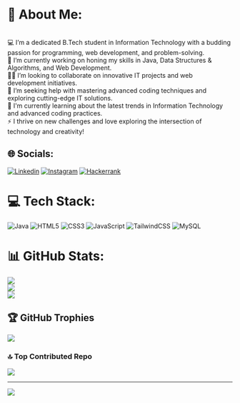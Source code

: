 # 💫 About Me:
<br>
💻 I’m a dedicated B.Tech student in Information Technology with a budding passion for programming, web development, and problem-solving.
<br>
🔭 I’m currently working on honing my skills in Java, Data Structures & Algorithms, and Web Development.
<br>
👯‍♀️ I’m looking to collaborate on innovative IT projects and web development initiatives. 
<br>
🤝 I’m seeking help with mastering advanced coding techniques and exploring cutting-edge IT solutions.
<br>
🌱 I'm currently learning about the latest trends in Information Technology and advanced coding practices. 
<br>
⚡ I thrive on new challenges and love exploring the intersection of technology and creativity!

## 🌐 Socials:
[![Linkedin](https://img.shields.io/badge/LinkedIn-%230077B5.svg?logo=linkedin&logoColor=white)](https://linkedin.com/in/khushi-rajawat-34309a211) [![Instagram](https://img.shields.io/badge/Instagram-%23E4405F.svg?logo=Instagram&logoColor=white)](https://instagram.com/khushirajawat___) 
[![Hackerrank](https://img.shields.io/badge/Hackerrank-%231BA94C.svg?logo=Hackerrank&logoColor=white)](https://hackerrank.com/khushirajawat755)

# 💻 Tech Stack:
![Java](https://img.shields.io/badge/java-%23ED8B00.svg?style=for-the-badge&logo=openjdk&logoColor=white) ![HTML5](https://img.shields.io/badge/html5-%23E34F26.svg?style=for-the-badge&logo=html5&logoColor=white) ![CSS3](https://img.shields.io/badge/css3-%231572B6.svg?style=for-the-badge&logo=css3&logoColor=white) ![JavaScript](https://img.shields.io/badge/javascript-%23323330.svg?style=for-the-badge&logo=javascript&logoColor=%23F7DF1E) ![TailwindCSS](https://img.shields.io/badge/tailwindcss-%2338B2AC.svg?style=for-the-badge&logo=tailwind-css&logoColor=white) ![MySQL](https://img.shields.io/badge/mysql-4479A1.svg?style=for-the-badge&logo=mysql&logoColor=white)

# 📊 GitHub Stats:
![](https://github-readme-stats.vercel.app/api?username=coderajawat&theme=dark&hide_border=false&include_all_commits=false&count_private=false)<br/>
![](https://github-readme-streak-stats.herokuapp.com/?user=coderajawat&theme=dark&hide_border=false)<br/>
![](https://github-readme-stats.vercel.app/api/top-langs/?username=coderajawat&theme=dark&hide_border=false&include_all_commits=false&count_private=false&layout=compact)

## 🏆 GitHub Trophies
![](https://github-profile-trophy.vercel.app/?username=coderajawat&theme=radical&no-frame=false&no-bg=false&margin-w=4)

### 🔝 Top Contributed Repo
![](https://github-contributor-stats.vercel.app/api?username=coderajawat&limit=5&theme=dark&combine_all_yearly_contributions=true)

---
[![](https://visitcount.itsvg.in/api?id=coderajawat&icon=0&color=0)](https://visitcount.itsvg.in)

<!-- Proudly created with GPRM ( https://gprm.itsvg.in ) -->

